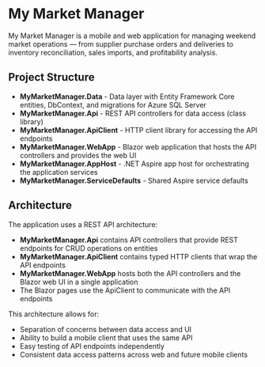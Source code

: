 # My Market Manager

My Market Manager is a mobile and web application for managing weekend market operations — from supplier purchase orders and deliveries to inventory reconciliation, sales imports, and profitability analysis.

## Project Structure

- **MyMarketManager.Data** - Data layer with Entity Framework Core entities, DbContext, and migrations for Azure SQL Server
- **MyMarketManager.Api** - REST API controllers for data access (class library)
- **MyMarketManager.ApiClient** - HTTP client library for accessing the API endpoints
- **MyMarketManager.WebApp** - Blazor web application that hosts the API controllers and provides the web UI
- **MyMarketManager.AppHost** - .NET Aspire app host for orchestrating the application services
- **MyMarketManager.ServiceDefaults** - Shared Aspire service defaults

## Architecture

The application uses a REST API architecture:

- **MyMarketManager.Api** contains API controllers that provide REST endpoints for CRUD operations on entities
- **MyMarketManager.ApiClient** contains typed HTTP clients that wrap the API endpoints
- **MyMarketManager.WebApp** hosts both the API controllers and the Blazor web UI in a single application
- The Blazor pages use the ApiClient to communicate with the API endpoints

This architecture allows for:
- Separation of concerns between data access and UI
- Ability to build a mobile client that uses the same API
- Easy testing of API endpoints independently
- Consistent data access patterns across web and future mobile clients
